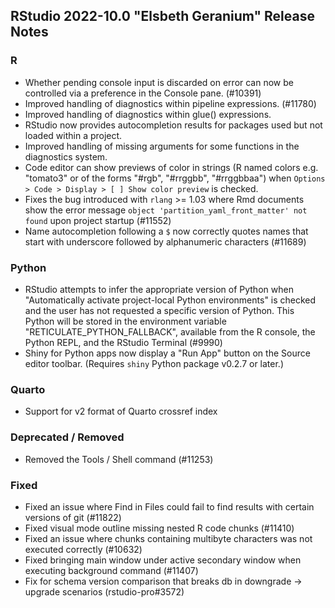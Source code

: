 
## RStudio 2022-10.0 "Elsbeth Geranium" Release Notes

### R

* Whether pending console input is discarded on error can now be controlled via a preference in the Console pane. (#10391)
* Improved handling of diagnostics within pipeline expressions. (#11780)
* Improved handling of diagnostics within glue() expressions. 
* RStudio now provides autocompletion results for packages used but not loaded within a project.
* Improved handling of missing arguments for some functions in the diagnostics system.
* Code editor can show previews of color in strings (R named colors e.g. "tomato3" or of the forms "#rgb", "#rrggbb", "#rrggbbaa")
  when `Options > Code > Display > [ ] Show color preview` is checked. 
* Fixes the bug introduced with `rlang` >= 1.03 where Rmd documents show the error message `object 'partition_yaml_front_matter' not found` upon project startup (#11552)
* Name autocompletion following a `$` now correctly quotes names that start with underscore followed by alphanumeric characters (#11689)
  
### Python

- RStudio attempts to infer the appropriate version of Python when "Automatically activate project-local Python environments" is checked and the user has not requested a specific version of Python. This Python will be stored in the environment variable "RETICULATE_PYTHON_FALLBACK", available from the R console, the Python REPL, and the RStudio Terminal (#9990)
- Shiny for Python apps now display a "Run App" button on the Source editor toolbar. (Requires `shiny` Python package v0.2.7 or later.)

### Quarto

- Support for v2 format of Quarto crossref index

### Deprecated / Removed

- Removed the Tools / Shell command (#11253)

### Fixed

- Fixed an issue where Find in Files could fail to find results with certain versions of git (#11822)
- Fixed visual mode outline missing nested R code chunks (#11410)
- Fixed an issue where chunks containing multibyte characters was not executed correctly (#10632)
- Fixed bringing main window under active secondary window when executing background command (#11407)
- Fix for schema version comparison that breaks db in downgrade -> upgrade scenarios (rstudio-pro#3572)
